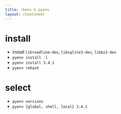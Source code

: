 ```yaml
---
title: rbenv & pyenv
layout: cheatsheet
---
```

# install
- install `libreadline-dev`, `libsqlite3-dev`, `libbz2-dev`
- `pyenv install -l`
- `pyenv install 3.4.1`
- `pyenv rehash`

# select 
- `pyenv versions`
- `pyenv {global, shell, local} 3.4.1`
